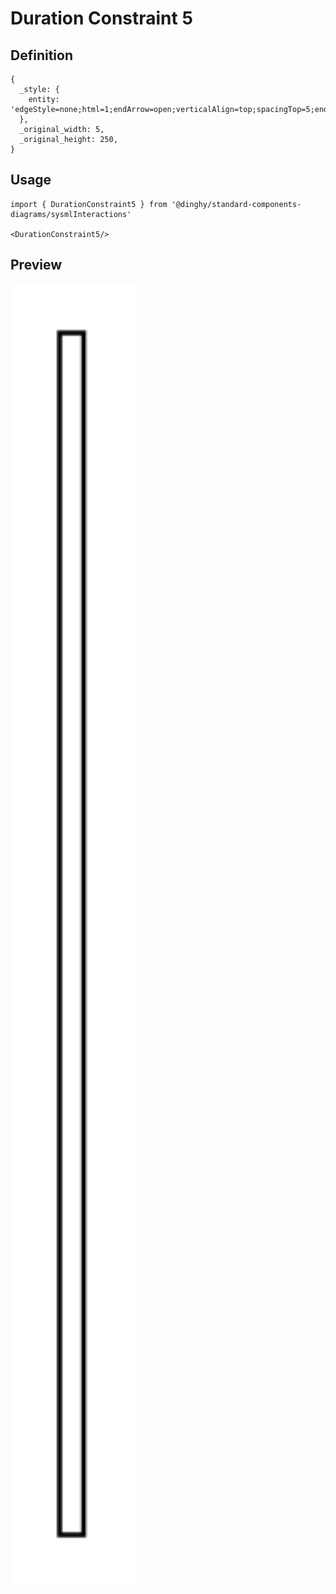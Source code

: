 # Duration Constraint 5

## Definition

```
{
  _style: { 
    entity: 'edgeStyle=none;html=1;endArrow=open;verticalAlign=top;spacingTop=5;endSize=12;',
  },
  _original_width: 5,
  _original_height: 250,
}
```

## Usage

```
import { DurationConstraint5 } from '@dinghy/standard-components-diagrams/sysmlInteractions'

<DurationConstraint5/>
```

## Preview

<img src="./duration-constraint-5.png" width="200"/>

